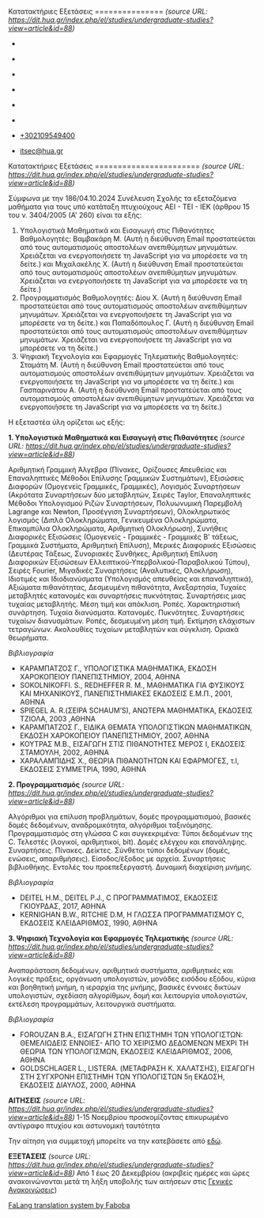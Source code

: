 Κατατακτήριες Εξετάσεις
===============    *(source URL: https://dit.hua.gr/index.php/el/studies/undergraduate-studies?view=article&id=88)*

*   [](https://www.facebook.com/ditharokopio)
*   [](https://www.youtube.com/channel/UCEHkYirpXF1nSLxDCrfDZ4A)
*   [](https://www.linkedin.com/company/77699385)
*   [](https://www.instagram.com/dithua)

*   [](https://dit.hua.gr/index.php/el/studies/undergraduate-studies)
*   [](https://dit.hua.gr/index.php/en/studies/undergraduate-studies)

*   [+302109549400](tel:+302109549400)
*   [itsec@hua.gr](mailto:itsec@hua.gr)

Κατατακτήριες Εξετάσεις
=======================  *(source URL: https://dit.hua.gr/index.php/el/studies/undergraduate-studies?view=article&id=88)*

Σύμφωνα με την 186/04.10.2024 Συνέλευση Σχολής τα εξεταζόμενα μαθήματα για τους υπό κατάταξη πτυχιούχους ΑΕΙ - ΤΕΙ - ΙΕΚ (άρθρου 15 του ν. 3404/2005 (Α' 260) είναι τα εξής:

1.  Υπολογιστικά Μαθηματικά και Εισαγωγή στις Πιθανότητες Βαθμολογητές: Βαμβακάρη Μ. (Αυτή η διεύθυνση Email προστατεύεται από τους αυτοματισμούς αποστολέων ανεπιθύμητων μηνυμάτων. Χρειάζεται να ενεργοποιήσετε τη JavaScript για να μπορέσετε να τη δείτε.) και Μιχαλακέλης Χ. (Αυτή η διεύθυνση Email προστατεύεται από τους αυτοματισμούς αποστολέων ανεπιθύμητων μηνυμάτων. Χρειάζεται να ενεργοποιήσετε τη JavaScript για να μπορέσετε να τη δείτε.)
2.  Προγραμματισμός Βαθμολογητές: Δίου Χ. (Αυτή η διεύθυνση Email προστατεύεται από τους αυτοματισμούς αποστολέων ανεπιθύμητων μηνυμάτων. Χρειάζεται να ενεργοποιήσετε τη JavaScript για να μπορέσετε να τη δείτε.) και Παπαδόπουλος Γ. (Αυτή η διεύθυνση Email προστατεύεται από τους αυτοματισμούς αποστολέων ανεπιθύμητων μηνυμάτων. Χρειάζεται να ενεργοποιήσετε τη JavaScript για να μπορέσετε να τη δείτε.)
3.  Ψηφιακή Τεχνολογία και Εφαρμογές Τηλεματικής Βαθμολογητές: Σταμάτη Μ. (Αυτή η διεύθυνση Email προστατεύεται από τους αυτοματισμούς αποστολέων ανεπιθύμητων μηνυμάτων. Χρειάζεται να ενεργοποιήσετε τη JavaScript για να μπορέσετε να τη δείτε.) και Γασπαρινάτου Α. (Αυτή η διεύθυνση Email προστατεύεται από τους αυτοματισμούς αποστολέων ανεπιθύμητων μηνυμάτων. Χρειάζεται να ενεργοποιήσετε τη JavaScript για να μπορέσετε να τη δείτε.)

Η εξεταστέα ύλη ορίζεται ως εξής:

**1\. Υπολογιστικά Μαθηματικά και Εισαγωγή στις Πιθανότητες**  *(source URL: https://dit.hua.gr/index.php/el/studies/undergraduate-studies?view=article&id=88)*

Αριθμητική Γραμμική Άλγεβρα (Πίνακες, Ορίζουσες Απευθείας και Επαναληπτικές Μέθοδοι Επίλυσης Γραμμικών Συστημάτων), Εξισώσεις Διαφορών (Ομογενείς Γραμμικές, Γραμμικές), Λογισμός Συναρτήσεων (Ακρότατα Συναρτήσεων δύο μεταβλητών, Σειρές Taylor, Επαναληπτικές Μέθοδοι Υπολογισμού Ριζών Συναρτήσεων, Πολυωνυμική Παρεμβολή Lagrange και Newton, Προσέγγιση Συναρτήσεων), Ολοκληρωτικός λογισμός (Διπλά Ολοκληρώματα, Γενικευμένα Ολοκληρώματα, Επικαμπύλια Ολοκληρώματα, Αριθμητική Ολοκλήρωση), Συνήθεις Διαφορικές Εξισώσεις (Ομογενείς - Γραμμικές - Γραμμικές Β’ τάξεως, Γραμμικά Συστήματα, Αριθμητική Επίλυση), Μερικές Διαφορικές Εξισώσεις (Δευτέρας Τάξεως, Συνοριακές Συνθήκες, Αριθμητική Επίλυση Διαφορικών Εξισώσεων Ελλειπτικού-Υπερβολικού-Παραβολικού Τύπου), Σειρές Fourier, Μιγαδικές Συναρτήσεις (Αναλυτικές, Ολοκλήρωση), Ιδιοτιμές και Ιδιοδιανύσματα (Υπολογισμός απευθείας και επαναληπτικά), Αξιώματα πιθανότητας, Δεσμευμένη πιθανότητα, Ανεξαρτησία, Τυχαίες μεταβλητές κατανομές και συναρτήσεις πυκνότητας. Συναρτήσεις μιας τυχαίας μεταβλητής. Μέση τιμή και απόκλιση. Ροπές. Χαρακτηριστική συνάρτηση. Τυχαία διανύσματα. Κατανομές. Πυκνότητες. Συναρτήσεις τυχαίων διανυσμάτων. Ροπές, δεσμευμένη μέση τιμή. Εκτίμηση ελάχιστων τετραγώνων. Ακολουθίες τυχαίων μεταβλητών και σύγκλιση. Οριακά θεωρήματα.

_Βιβλιογραφία_

*   ΚΑΡΑΜΠΑΤΖΟΣ Γ., ΥΠΟΛΟΓΙΣΤΙΚΑ ΜΑΘΗΜΑΤΙΚΑ, ΕΚΔΟΣΗ ΧΑΡΟΚΟΠΕΙΟΥ ΠΑΝΕΠΙΣΤΗΜΙΟΥ, 2004, ΑΘΗΝΑ
*   SOKOLNIKOFFI. S., REDHEFFER R. M., ΜΑΘΗΜΑΤΙΚΑ ΓΙΑ ΦΥΣΙΚΟΥΣ ΚΑΙ ΜΗΧΑΝΙΚΟΥΣ, ΠΑΝΕΠΙΣΤΗΜΙΑΚΕΣ ΕΚΔΟΣΕΙΣ Ε.Μ.Π., 2001, ΑΘΗΝΑ
*   SPIEGEL Α. R.(ΣΕΙΡΑ SCHAUM’S), ΑΝΩΤΕΡΑ ΜΑΘΗΜΑΤΙΚΑ, ΕΚΔΟΣΕΙΣ ΤΖΙΟΛΑ, 2003 ,ΑΘΗΝΑ
*   ΚΑΡΑΜΠΑΤΖΟΣ Γ., ΕΙΔΙΚΑ ΘΕΜΑΤΑ ΥΠΟΛΟΓΙΣΤΙΚΩΝ ΜΑΘΗΜΑΤΙΚΩΝ, ΕΚΔΟΣΗ ΧΑΡΟΚΟΠΕΙΟΥ ΠΑΝΕΠΙΣΤΗΜΙΟΥ, 2007, ΑΘΗΝΑ
*   ΚΟΥΤΡΑΣ Μ.Β., ΕΙΣΑΓΩΓΗ ΣΤΙΣ ΠΙΘΑΝΟΤΗΤΕΣ ΜΕΡΟΣ Ι, ΕΚΔΟΣΕΙΣ ΣΤΑΜΟΥΛΗ, 2002, ΑΘΗΝΑ
*   ΧΑΡΑΛΑΜΠΙΔΗΣ Χ., ΘΕΩΡΙΑ ΠΙΘΑΝΟΤΗΤΩΝ ΚΑΙ ΕΦΑΡΜΟΓΕΣ, τ.Ι, ΕΚΔΟΣΕΙΣ ΣΥΜΜΕΤΡΙΑ, 1990, ΑΘΗΝΑ

**2\. Προγραμματισμός**  *(source URL: https://dit.hua.gr/index.php/el/studies/undergraduate-studies?view=article&id=88)*

Αλγόριθμοι για επίλυση προβλημάτων, δομές προγραμματισμού, βασικές δομές δεδομένων, αναδρομικότητα, αλγόριθμοι ταξινόμησης. Προγραμματισμός στη γλώσσα C και συγκεκριμένα: Τύποι δεδομένων της C. Τελεστές (λογικοί, αριθμητικοί, bit). Δομές ελέγχου και επανάληψης. Συναρτήσεις. Πίνακες. Δείκτες. Σύνθετοι τύποι δεδομένων (δομές, ενώσεις, απαριθμήσεις). Είσοδος/έξοδος με αρχεία. Συναρτήσεις βιβλιοθήκης. Εντολές του προεπεξεργαστή. Δυναμική διαχείριση μνήμης.

_Βιβλιογραφία_

*   DEITEL H.M., DEITEL P.J., C ΠΡΟΓΡΑΜΜΑΤΙΜΟΣ, ΕΚΔΟΣΕΙΣ ΓΚΙΟΥΡΔΑΣ, 2017, ΑΘΗΝΑ
*   KERNIGHAN B.W., RITCHIE D.M, Η ΓΛΩΣΣΑ ΠΡΟΓΡΑΜΜΑΤΙΣΜΟΥ C, ΕΚΔΟΣΕΙΣ ΚΛΕΙΔΑΡΙΘΜΟΣ, 1990, ΑΘΗΝΑ

**3\. Ψηφιακή Τεχνολογία και Εφαρμογές Τηλεματικής**  *(source URL: https://dit.hua.gr/index.php/el/studies/undergraduate-studies?view=article&id=88)*

Αναπαράσταση δεδομένων, αριθμητικά συστήματα, αριθμητικές και λογικές πράξεις, οργάνωση υπολογιστών, μονάδες εισόδου εξόδου, κύρια και βοηθητική μνήμη, η ιεραρχία της μνήμης, βασικές έννοιες δικτύων υπολογιστών, σχεδίαση αλγορίθμων, δομή και λειτουργία υπολογιστών, εκτέλεση προγραμμάτων, λειτουργικά συστήματα.

_Βιβλιογραφία_

*   FOROUZAN Β.Α., ΕΙΣΑΓΩΓΗ ΣΤΗΝ ΕΠΙΣΤΗΜΗ ΤΩΝ ΥΠΟΛΟΓΙΣΤΩΝ: ΘΕΜΕΛΙΩΔΕΙΣ ΕΝΝΟΙΕΣ- ΑΠΟ ΤΟ ΧΕΙΡΙΣΜΟ ΔΕΔΟΜΕΝΩΝ ΜΕΧΡΙ ΤΗ ΘΕΩΡΙΑ ΤΩΝ ΥΠΟΛΟΓΙΣΜΩΝ, ΕΚΔΟΣΕΙΣ ΚΛΕΙΔΑΡΙΘΜΟΣ, 2006, ΑΘΗΝΑ
*   GOLDSCHLAGER L., LISTERA. (ΜΕΤΑΦΡΑΣΗ Κ. ΧΑΛΑΤΣΗΣ), ΕΙΣΑΓΩΓΗ ΣΤΗ ΣΥΓΧΡΟΝΗ ΕΠΙΣΤΗΜΗ ΤΩΝ ΥΠΟΛΟΓΙΣΤΩΝ 5η ΕΚΔΟΣΗ, ΕΚΔΟΣΕΙΣ ΔΙΑΥΛΟΣ, 2000, ΑΘΗΝΑ

**ΑΙΤΗΣΕΙΣ**    *(source URL: https://dit.hua.gr/index.php/el/studies/undergraduate-studies?view=article&id=88)*
1-15 Νοεμβρίου προσκομίζοντας επικυρωμένο αντίγραφο πτυχίου και αστυνομική ταυτότητα

Την αίτηση για συμμετοχή μπορείτε να την κατεβάσετε από [εδώ](https://www.dit.hua.gr/index.php/el/infrastructure-2/general/1818-2023-2026).

**ΕΞΕΤΑΣΕΙΣ**    *(source URL: https://dit.hua.gr/index.php/el/studies/undergraduate-studies?view=article&id=88)*
Από 1 έως 20 Δεκεμβρίου (ακριβείς ημέρες και ώρες ανακοινώνονται μετά τη λήξη υποβολής των αιτήσεων στις [Γενικές Ανακοινώσεις](https://www.dit.hua.gr/index.php/el/infrastructure-2/general/1754-programma-katatakterion-exetaseon-2022-2023))

[FaLang translation system by Faboba](http://www.faboba.com/ "Faboba : Création de composantJoomla")

[](https://dit.hua.gr/index.php/el/studies/undergraduate-studies?view=article&id=88#)
